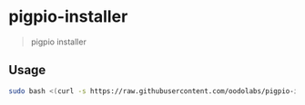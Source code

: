 # pigpio-installer
> pigpio installer

## Usage

```bash
sudo bash <(curl -s https://raw.githubusercontent.com/oodolabs/pigpio-installer/master/install.sh)
```